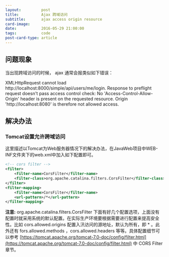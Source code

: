 ```yaml
---
layout:     	post
title:      	Ajax 跨域访问
subtitle:   	ajax access origin resource
card-image: 	
date:       	2016-05-29 21:00:00
tags:       	code
post-card-type: article
---
```


## 问题现象

当出现跨域访问的时候， ajax 通常会报类似如下错误：

>
XMLHttpRequest cannot load http://localhost:8000/simple/api/users/me/login. Response to preflight request doesn't pass access control check: No 'Access-Control-Allow-Origin' header is present on the requested resource. Origin 'http://localhost:8080' is therefore not allowed access.

## 解决办法

### Tomcat设置允许跨域访问

这里描述以Tomcat为Web服务器情况下的解决办法，在JavaWeb项目中WEB-INF文件夹下的web.xml中加入如下配置即可。

```xml
<!-- cors filter -->
<filter>
	<filter-name>CorsFilter</filter-name>
	<filter-class>org.apache.catalina.filters.CorsFilter</filter-class>
</filter>
<filter-mapping>
	<filter-name>CorsFilter</filter-name>
	<url-pattern>/*</url-pattern>
</filter-mapping>
```

**注意:** org.apache.catalina.filters.CorsFilter 下面有好几个配置选项，上面没有配置时就采用系统的默认配置。在实际生产环境要根据需要进行配置来提高安全性。比如 cors.allowed.origins 配置入汛访问的源地址，默认为所有，即 * 。此外还有 fors.allowed.methods ，cors.allowed.headers 等等。具体配置细节可以参考 [https://tomcat.apache.org/tomcat-7.0-doc/config/filter.html](https://tomcat.apache.org/tomcat-7.0-doc/config/filter.html) 中 CORS Filter 章节。
